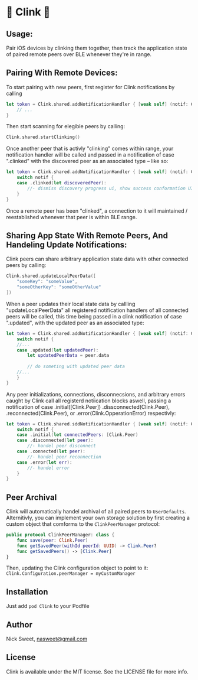 # :beers: Clink :beers:

## Usage:
Pair iOS devices by clinking them together, then track the application state of paired remote peers over BLE whenever they're in range.

## Pairing With Remote Devices:
To start pairing with new peers, first register for Clink notifications by calling

```swift
let token = Clink.shared.addNotificationHandler { [weak self] (notif: Clink.Notification) in
    // ...
}
```

Then start scanning for elegible peers by calling:

```swift
Clink.shared.startClinking()
```

Once another peer that is activly "clinking" comes within range, your notification handler will be called
and passed in a notification of case ".clinked" with the discovered peer as an associated type – like so:

```swift
let token = Clink.shared.addNotificationHandler { [weak self] (notif: Clink.Notification) in
    switch notif {
    case .clinked(let discoveredPeer):
        //- dismiss discovery progress ui, show success conformation UI
    }
}
```

Once a remote peer has been "clinked",  a connection to it will maintained / reestablished whenever that peer is within BLE range.


## Sharing App State With Remote Peers, And Handeling Update Notifications:
Clink peers can share arbitrary application state data with other connected peers by calling:

```swift
Clink.shared.updateLocalPeerData([
    "someKey": "someValue",
    "someOtherKey": "someOtherValue"
])
```

When a peer updates their local state data by callling "updateLocalPeerData" all registered notification handlers of all connected peers will be called, this time being passed in a clink notification of case ".updated", with the updated peer as an associated type:

```swift
let token = Clink.shared.addNotificationHandler { [weak self] (notif: Clink.Notification) in
    switch notif {
    //...
    case .updated(let updatedPeer):
        let updatedPeerData = peer.data
        
        // do someting with updated peer data
    //...
    }
}
```

Any  peer initializations, connections, disconnecsions, and arbitrary errors caught by Clink call all registerd notiication blocks aswell,  passing a notification of case .initial([Clink.Peer]) .dissconnected(Clink.Peer), .reconnected(Clink.Peer), or .error(Clink.OpperationError) respectivly:

```swift
let token = Clink.shared.sddNotificationHandler { [weak self] (notif: Clink.Notification) in
    switch notif {
    case .initial(let connectedPeers: [Clink.Peer)
    case .disconnected(let peer):
        //- handel peer disconnect
    case .connected(let peer):
        //- handel peer reconnection
    case .error(let err):
        //- handel error
    }
}
```

## Peer Archival
Clink will automatically handel archival of all paired peers to `UserDefaults`.
Alternitivly, you can implement your own storage solution by first creating a custom object that comforms to the `ClinkPeerManager` protocol:

```swift
public protocol ClinkPeerManager: class {
    func save(peer: Clink.Peer)
    func getSavedPeer(withId peerId: UUID) -> Clink.Peer?
    func getSavedPeers() -> [Clink.Peer]
}
```

Then, updating the Clink configuration object to point to it: `Clink.Configuration.peerManager = myCustomManager`


## Installation

Just add `pod Clink` to your Podfile

## Author

Nick Sweet, nasweet@gmail.com

## License

Clink is available under the MIT license. See the LICENSE file for more info.
